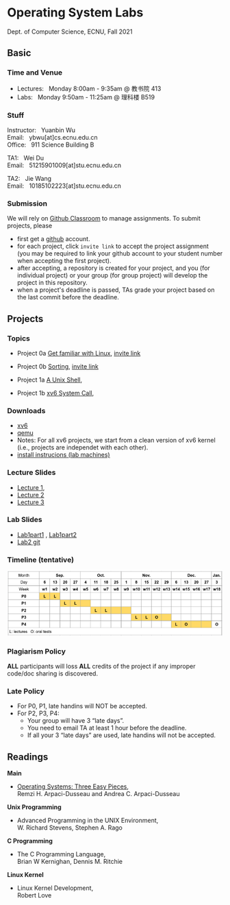 # Operating System Labs

Dept. of Computer Science, ECNU, Fall 2021

## Basic 

### Time and Venue

* Lectures: &nbsp;  Monday 8:00am - 9:35am @ 教书院 413
* Labs: &nbsp; Monday 9:50am - 11:25am @ 理科楼 B519 

### Stuff

Instructor: &nbsp; Yuanbin Wu  
Email: &nbsp; ybwu\[at\]cs.ecnu.edu.cn  
Office: &nbsp; 911 Science Building B

TA1: &nbsp; Wei Du  
Email: &nbsp; 51215901009\[at\]stu.ecnu.edu.cn


TA2: &nbsp; Jie Wang  
Email: &nbsp; 10185102223\[at\]stu.ecnu.edu.cn

### Submission

We will rely on [Github Classroom](https://classroom.github.com/) to manage assignments.
To submit projects, please 
  - first get a [github](www.github.com) account.
  - for each project, click ``invite link`` to accept the project assignment 
(you may be required to link your github account to your student number when accepting the first project).
  - after accepting, a repository is created for your project, and you (for individual project) or your group (for group project) will develop the project in this repository.
  - when a project's deadline is passed, TAs grade your project based on the last commit before the deadline.



## Projects

### Topics

* Project 0a [Get familiar with Linux](projects/linux/linux_warmup/docs/linux_warmup.md), 
[invite link](https://classroom.github.com/a/fjsA2ARW)

* Project 0b [Sorting](projects/linux/sorting/docs/sort.md), 
[invite link](https://classroom.github.com/a/wK8pdx4l)

* Project 1a [A Unix Shell](projects/linux/myshell/docs/shell.md),
<!-- [invite link](https://classroom.github.com/a/2ANYvHjH)-->

* Project 1b [xv6 System Call](projects/xv6/system_call/docs/xv6_intro.md),
<!-- [invite link](https://classroom.github.com/a/wekVha0B)-->
<!--
* Project 2: 
  - 2a [Dynamic Memory Allocation](projects/linux/malloc/docs/malloc.md)
  - 2b [xv6 Scheduling](projects/xv6/scheduling/docs/xv6_mlfq.md)

* Project 3: 
  - 3a [Locks and Threads](projects/linux/lock_thread/docs/thread.md)
  - 3b [xv6 VM Layout](projects/xv6/vmlayout/docs/xv6_vmlayout.md)

* Project 4: 
  - 4a [File Defragmentation](projects/linux/defragmentation/docs/defragmentation.md)
  - 4b [xv6 Kernel Thread](projects/xv6/thread/docs/xv6_thread.md)

-->

### Downloads  

- [xv6](resources/xv6.tar.gz)
- [qemu](resources/qemu-6.828-2.9.0.tar.gz)
- Notes: For all xv6 projects, we start from a clean version of xv6 kernel (i.e., projects are independet with each other). 
- [install instrucions (lab machines)](slides/qemu-lab-install.pdf)

### Lecture Slides

* [Lecture 1](slides/lecture-1.pdf), 
* [Lecture 2](slides/lecture-2.pdf)
* [Lecture 3](slides/lecture-3.pdf)
<!--
* [Lecture 4](slides/lecture-4.pdf)
* [Lecture 5](slides/lecture-5.pdf)
* [Lecture 6](slides/lecture-6.pdf)
* [Lecture 7](slides/lecture-7.pdf)
-->


### Lab Slides
* [Lab1part1](slides/lab1part1.pdf) ,   [Lab1part2](slides/lab1part2.pdf)
* [Lab2 git](slides/lab2git.pdf)



### Timeline (tentative)

 ![timeline](images/timeline.png)

### Plagiarism Policy

**ALL** participants will loss **ALL** credits of the project 
if any improper code/doc sharing is discovered.

### Late Policy

* For P0, P1, late handins will NOT be accepted.
* For P2, P3, P4:
    - Your group will have 3 “late days”.
    - You need to email TA at least 1 hour before the deadline.   
    - If all your 3 “late days” are used, late handins will not be accepted.


## Readings

**Main**

* [Operating Systems: Three Easy Pieces](http://pages.cs.wisc.edu/~remzi/OSTEP/),  
  Remzi H. Arpaci-Dusseau and Andrea C. Arpaci-Dusseau

**Unix Programming**

* Advanced Programming in the UNIX Environment,   
  W. Richard Stevens, Stephen A. Rago

**C Programming**

* The C Programming Language,  
  Brian W Kernighan, Dennis M. Ritchie

**Linux Kernel**

* Linux Kernel Development,  
  Robert Love

